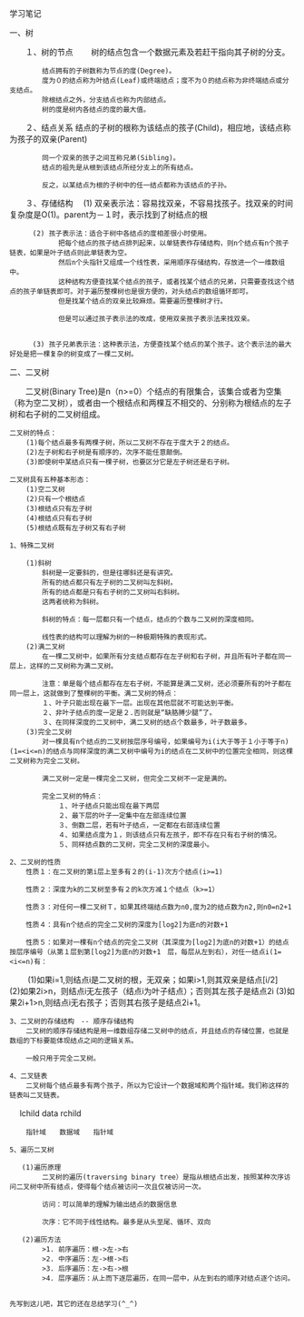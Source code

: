 学习笔记


一、树

　　１、树的节点
		　　树的结点包含一个数据元素及若赶干指向其子树的分支。

			结点拥有的子树数称为节点的度(Degree)。
			度为０的结点称为叶结点(Leaf)或终端结点；度不为０的结点称为非终端结点或分支结点。
			除根结点之外，分支结点也称为内部结点。
			树的度是树内各结点的度的最大值。

　　２、结点关系
			结点的子树的根称为该结点的孩子(Child)，相应地，该结点称为孩子的双亲(Parent)

			同一个双亲的孩子之间互称兄弟(Sibling)。
			结点的祖先是从根到该结点所经分支上的所有结点。

			反之，以某结点为根的子树中的任一结点都称为该结点的子孙。

　　３、存储结构
		　(1) 双亲表示法：容易找双亲，不容易找孩子。找双亲的时间复杂度是O(1)。parent为－１时，表示找到了树结点的根
		
		　(2) 孩子表示法：适合于树中各结点的度相差很小时使用。
				把每个结点的孩子结点排列起来，以单链表作存储结构，则n个结点有n个孩子链表，如果是叶子结点则此单链表为空。
				然后n个头指针又组成一个线性表，采用顺序存储结构，存放进一个一维数组中。
				这种结构方便查找某个结点的孩子，或者找某个结点的兄弟，只需要查找这个结点的孩子单链表即可。对于遍历整棵树也是很方便的，对头结点的数组循环即可。		
				但是找某个结点的双亲比较麻烦。需要遍历整棵树才行。

				但是可以通过孩子表示法的改成，使用双亲孩子表示法来找双亲。

		
		　(3) 孩子兄弟表示法：这种表示法，方便查找某个结点的某个孩子。这个表示法的最大好处是把一棵复杂的树变成了一棵二叉树。
		
二、二叉树

　　二叉树(Binary Tree)是n（n>=0）个结点的有限集合，该集合或者为空集（称为空二叉树），或者由一个根结点和两棵互不相交的、分别称为根结点的左子树和右子树的二叉树组成。

	二叉树的特点：
		(1)每个结点最多有两棵子树，所以二叉树不存在于度大于２的结点。
		(2)左子树和右子树是有顺序的，次序不能任意颠倒。
		(3)即使树中某结点只有一棵子树，也要区分它是左子树还是右子树。

	二叉树具有五种基本形态：
		(1)空二叉树
		(2)只有一个根结点
		(3)根结点只有左子树
		(4)根结点只有右子树
		(5)根结点既有左子树又有右子树
		
	1、特殊二叉树
	    
		(1)斜树
			斜树是一定要斜的，但是往哪斜还是有讲究。
			所有的结点都只有左子树的二叉树叫左斜树。
			所有的结点都是只有右子树的二叉树叫右斜树。
			这两者统称为斜树。

			斜树的特点：每一层都只有一个结点，结点的个数与二叉树的深度相同。

			线性表的结构可以理解为树的一种极期特殊的表现形式。
		(2)满二叉树
			在一棵二叉树中，如果所有分支结点都存在左子树和右子树，并且所有叶子都在同一层上，这样的二叉树称为满二叉树。

			注意：单是每个结点都存在左右子树，不能算是满二叉树，还必须要所有的叶子都在同一层上，这就做到了整棵树的平衡。满二叉树的特点：
			１、叶子只能出现在最下一层。出现在其他层就不可能达到平衡。
			２、非叶子结点的度一定是２.否则就是“缺胳膊少腿”了。
			３、在同样深度的二叉树中，满二叉树的结点个数最多，叶子数最多。
		(3)完全二叉树
			对一棵具有n个结点的二叉树按层序号编号，如果编号为i(i大于等于１小于等于n)(1=<i<=n)的结点与同样深度的满二叉树中编号为i的结点在二叉树中的位置完全相同，则这棵二叉树称为完全二叉树。

			满二叉树一定是一棵完全二叉树，但完全二叉树不一定是满的。

			完全二叉树的特点：
				１、叶子结点只能出现在最下两层
				２、最下层的叶子一定集中在左部连续位置
				３、倒数二层，若有叶子结点，一定都在右部连续位置
				４、如果结点度为１，则该结点只有左孩子，即不存在只有右子树的情况。
				５、同样结点数的二叉树，完全二叉树的深度最小。
	
	2、二叉树的性质
		性质１：在二叉树的第i层上至多有２的(i-1)次方个结点(i>=1)

		性质２：深度为k的二叉树至多有２的k次方减１个结点（k>=1）

		性质３：对任何一棵二叉树Ｔ，如果其终端结点数为n0,度为2的结点数为n2,则n0=n2+1

		性质４：具有n个结点的完全二叉树的深度为[log2]为底n的对数+1

		性质５：如果对一棵有n个结点的完全二叉树（其深度为[log2]为底n的对数+1）的结点按层序编号（从第１层到第[log2]为底n的对数+1　层，每层从左到右），对任一结点i(1=<i<=n)有：
　　			(1)如果i=1,则结点i是二叉树的根，无双亲；如果i>1,则其双亲是结点[i/2]　
				(2)如果2i>n，则结点i无左孩子（结点i为叶子结点）；否则其左孩子是结点2i
				(3)如果2i+1>n,则结点i无右孩子；否则其右孩子是结点2i+1。
	
	3、二叉树的存储结构　-- 顺序存储结构
		二叉树的顺序存储结构是用一维数组存储二叉树中的结点，并且结点的存储位置，也就是数组的下标要能体现结点之间的逻辑关系。

		一般只用于完全二叉树。
	
	4、二叉链表
		二叉树每个结点最多有两个孩子，所以为它设计一个数据域和两个指针域。我们称这样的链表叫二叉链表。

　		lchild     data     rchild 
 
		指针域　　数据域　　指针域
	
	5、遍历二叉树
	
	   (1)遍历原理
			二叉树的遍历(traversing binary tree）是指从根结点出发，按照某种次序访问二叉树中所有结点，使得每个结点被访问一次且仅被访问一次。

			访问：可以简单的理解为输出结点的数据信息

			次序：它不同于线性结构。最多是从头至尾、循环、双向
			
	   (2)遍历方法
			>1. 前序遍历：根->左->右
			>2. 中序遍历：左->根->右
			>3. 后序遍历：左->右->根
			>4. 层序遍历：从上而下逐层遍历，在同一层中，从左到右的顺序对结点逐个访问。
			
			
	先写到这儿吧，其它的还在总结学习(^_^)
		
		
　　
